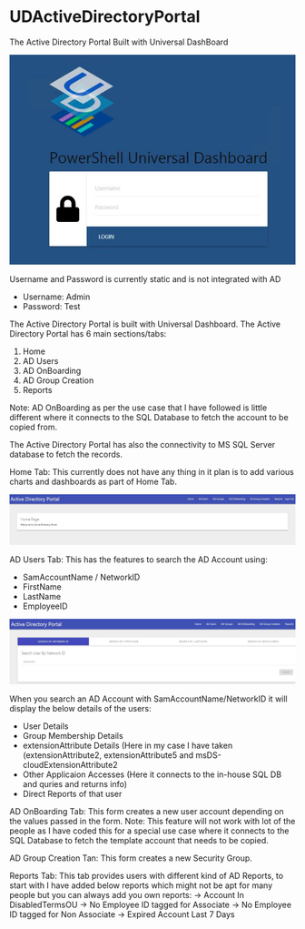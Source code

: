 # UDActiveDirectoryPortal
The Active Directory Portal Built with Universal DashBoard

![Image of UD](https://github.com/jagannath79/UDActiveDirectoryPortal/blob/main/LoginPage.JPG)

Username and Password is currently static and is not integrated with AD

* Username: Admin
* Password: Test

The Active Directory Portal is built with Universal Dashboard. The Active Directory Portal has 6 main sections/tabs:

1. Home
2. AD Users
3. AD OnBoarding
4. AD Group Creation
5. Reports

Note: AD OnBoarding as per the use case that I have followed is little different where it connects to the SQL Database to fetch the account to be copied from.

The Active Directory Portal has also the connectivity to MS SQL Server database to fetch the records.

Home Tab: This currently does not have any thing in it plan is to add various charts and dashboards as part of Home Tab.

![Image of UDHome](https://github.com/jagannath79/UDActiveDirectoryPortal/blob/main/Home.jpg)

AD Users Tab: This has the features to search the AD Account using:
* SamAccountName / NetworkID
* FirstName
* LastName
* EmployeeID

![Image of UDADUsers](https://github.com/jagannath79/UDActiveDirectoryPortal/blob/main/ADUsers.JPG)

When you search an AD Account with SamAccountName/NetworkID it will display the below details of the users:

* User Details
* Group Membership Details
* extensionAttribute Details (Here in my case I have taken (extensionAttribute2, extensionAttribute5 and msDS-cloudExtensionAttribute2
* Other Applicaion Accesses (Here it connects to the in-house SQL DB and quries and returns info)
* Direct Reports of that user

AD OnBoarding Tab: This form creates a new user account depending on the values passed in the form. Note: This feature will not work with lot of the people as I have coded this for a special use case where it connects to the SQL Database to fetch the template account that needs to be copied.

AD Group Creation Tan: This form creates a new Security Group.

Reports Tab: This tab provides users with different kind of AD Reports, to start with I have added below reports which might not be apt for many people but you can always add you own reports:
-> Account In DisabledTermsOU
-> No Employee ID tagged for Associate
-> No Employee ID tagged for Non Associate
-> Expired Account Last 7 Days
